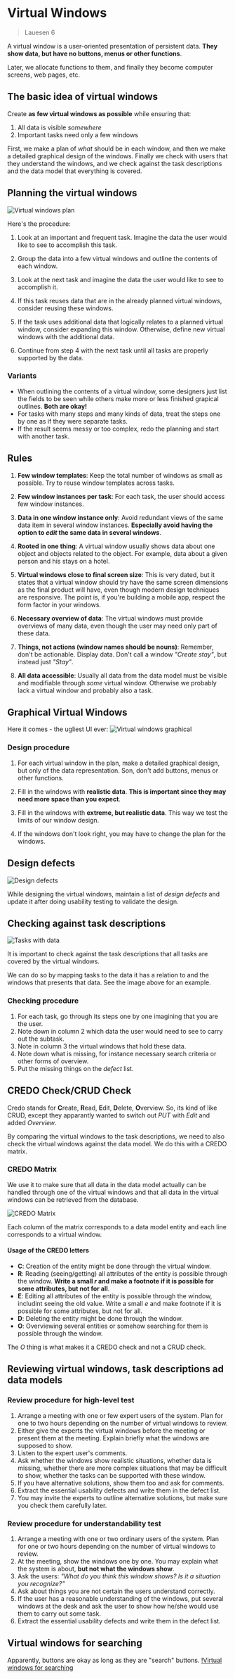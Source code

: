 # Virtual Windows

> Lauesen 6

A virtual window is a user-oriented presentation of persistent data. **They show data, but have no buttons, menus or other functions**.

Later, we allocate functions to them, and finally they become computer screens, web pages, etc.

## The basic idea of virtual windows

Create **as few virtual windows as possible** while ensuring that:

1. All data is visible *somewhere*
2. Important tasks need only a few windows

First, we make a plan of *what* should be in each window, and then we make a detailed graphical design of the windows. Finally we check with users that they understand the windows, and we check against the task descriptions and the data model that everything is covered.

## Planning the virtual windows

![Virtual windows plan](./assets/virtual_windows_plan.png)

Here's the procedure:

1. Look at an important and frequent task. Imagine the data the user would like to see to accomplish this task.

2. Group the data into a few virtual windows and outline the contents of each window.

3. Look at the next task and imagine the data the user would like to see to accomplish it.

4. If this task reuses data that are in the already planned virtual windows, consider reusing these windows.

5. If the task uses additional data that logically relates to a planned virtual window, consider expanding this window. Otherwise, define new virtual windows with the additional data.

6. Continue from step 4 with the next task until all tasks are properly supported by the data.

### Variants

- When outlining the contents of a virtual window, some designers just list the fields to be seen while others make more or less finished grapical outlines. **Both are okay!**
- For tasks with many steps and many kinds of data, treat the steps one by one as if they were separate tasks.
- If the result seems messy or too complex, redo the planning and start with another task.

## Rules

1. **Few window templates**: Keep the total number of windows as small as possible. Try to reuse window templates across tasks.

2. **Few window instances per task**: For each task, the user should access few window instances.

3. **Data in one window instance only**: Avoid redundant views of the same data item in several window instances. **Especially avoid having the option to *edit* the same data in several windows**.

4. **Rooted in one thing**: A virtual window usually shows data about one object and objects related to the object. For example, data about a given person and his stays on a hotel.

5. **Virtual windows close to final screen size**: This is very dated, but it states that a virtual window should try have the same screen dimensions as the final product will have, even though modern design techniques are responsive. The point is, if you're building a mobile app, respect the form factor in your windows.

6. **Necessary overview of data**: The virtual windows must provide overviews of many data, even though the user may need only part of these data.

7. **Things, not actions (window names should be nouns)**: Remember, don't be actionable. Display data. Don't call a window *"Create stay"*, but instead just *"Stay"*.

8. **All data accessible**: Usually all data from the data model must be visible and modifiable through *some* virtual window. Otherwise we probably lack a virtual window and probably also a task.

## Graphical Virtual Windows

Here it comes - the ugliest UI ever:
![Virtual windows graphical](./assets/virtual_windows_graphical.png)

### Design procedure

1. For each virtual window in the plan, make a detailed graphical design, but only of the data representation. Son, don't add buttons, menus or other functions.

2. Fill in the windows with **realistic data**. **This is important since they may need more space than you expect**.

3. Fill in the windows with **extreme, but realistic data**. This way we test the limits of our window design.

4. If the windows don't look right, you may have to change the plan for the windows.

## Design defects

![Design defects](./assets/design_defects.png)

While designing the virtual windows, maintain a list of *design defects* and update it after doing usability testing to validate the design.

## Checking against task descriptions

![Tasks with data](./assets/tasks_with_data.png)

It is important to check against the task descriptions that all tasks are covered by the virtual windows.

We can do so by mapping tasks to the data it has a relation to and the windows that presents that data. See the image above for an example.

### Checking procedure

1. For each task, go through its steps one by one imagining that you are the user.
2. Note down in column 2 which data the user would need to see to carry out the subtask.
3. Note in column 3 the virtual windows that hold these data.
4. Note down what is missing, for instance necessary search criteria or other forms of overview.
5. Put the missing things on the *defect* list.

## CREDO Check/CRUD Check

Credo stands for **C**reate, **R**ead, **E**dit, **D**elete, **O**verview.
So, its kind of like CRUD, except they apparantly wanted to switch out *PUT* with *Edit* and added *Overview*.

By comparing the virtual windows to the task descriptions, we need to also check the virtual windows against the data model. We do this with a CREDO matrix.

### CREDO Matrix

We use it to make sure that all data in the data model actually can be handled through one of the virtual windows and that all data in the virtual windows can be retrieved from the database.

![CREDO Matrix](./assets/credo_matrix.png)

Each column of the matrix corresponds to a data model entity and each line corresponds to a virtual window.

#### Usage of the CREDO letters

- **C**: Creation of the entity might be done through the virtual window.
- **R**: Reading (seeing/getting) all attributes of the entity is possible through the window. **Write a small *r* and make a footnote if it is possible for some attributes, but not for all**.
- **E**: Editing all attributes of the entity is possible through the window, includint seeing the old value. Write a small *e* and make footnote if it is possible for some attributes, but not for all.
- **D**: Deleting the entity might be done through the window.
- **O**: Overviewing several entities or somehow searching for them is possible through the window.

The *O* thing is what makes it a CREDO check and not a CRUD check.

## Reviewing virtual windows, task descriptions ad data models

### Review procedure for high-level test

1. Arrange a meeting with one or few expert users of the system. Plan for one to two hours depending on the number of virtual windows to review.
2. Either give the experts the virtual windows before the meeting or present them at the meeting. Explain briefly what the windows are supposed to show.
3. Listen to the expert user's comments.
4. Ask whether the windows show realistic situations, whether data is missing, whether there are more complex situations that may be difficult to show, whether the tasks can be supported with these window.
5. If you have alternative solutions, show them too and ask for comments.
6. Extract the essential usability defects and write them in the defect list.
7. You may invite the experts to outline alternative solutions, but make sure you check them carefully later.

### Review procedure for understandability test

1. Arrange a meeting with one or two ordinary users of the system. Plan for one or two hours depending on the number of virtual windows to review.
2. At the meeting, show the windows one by one. You may explain what the system is about, **but not what the windows show**.
3. Ask the users: *"What do you think this window shows? Is it a situation you recognize?"*
4. Ask about things you are not certain the users understand correctly.
5. If the user has a reasonable understanding of the windows, put several windows at the desk and ask the user to show how he/she would use them to carry out some task.
6. Extract the essential usability defects and write them in the defect list.

## Virtual windows for searching

Apparently, buttons are okay as long as they are "search" buttons.
[!Virtual windows for searching](./assets/virtual_windows_searching.png)